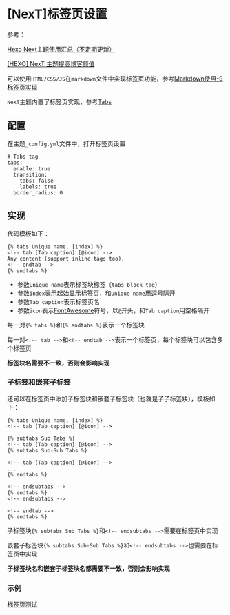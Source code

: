 
# [NexT]标签页设置

参考：

[Hexo Next主题使用汇总（不定期更新）](https://suchenrain.github.io/posts/27331/)

[[HEXO] NexT 主题提高博客颜值](https://walesexcitedmei.github.io/2018/08/30/HEXO-NexT-%E4%B8%BB%E9%A2%98%E6%8F%90%E9%AB%98%E5%8D%9A%E5%AE%A2%E9%A2%9C%E5%80%BC/)

可以使用`HTML/CSS/JS`在`markdown`文件中实现标签页功能，参考[Markdown使用-9 标签页实现](https://zj-markdown-guide.readthedocs.io/zh/latest/Markdown%E4%BD%BF%E7%94%A8-9-%E6%A0%87%E7%AD%BE%E9%A1%B5%E5%AE%9E%E7%8E%B0.html)

`NexT`主题内置了标签页实现，参考[Tabs](https://theme-next.org/docs/tag-plugins/tabs)

## 配置

在主题`_config.yml`文件中，打开标签页设置

```
# Tabs tag
tabs:
  enable: true
  transition:
    tabs: false
    labels: true
  border_radius: 0
```

## 实现

代码模板如下：

```
{% tabs Unique name, [index] %}
<!-- tab [Tab caption] [@icon] -->
Any content (support inline tags too).
<!-- endtab -->
{% endtabs %}
```

* 参数`Unique name`表示标签块标签（`tabs block tag`）
* 参数`index`表示起始显示标签页，和`Unique name`用逗号隔开
* 参数`Tab caption`表示标签页名
* 参数`icon`表示[FontAwesome](https://fontawesome.com/icons?d=gallery)符号，以`@`开头，和`Tab caption`用空格隔开

每一对`{% tabs %}`和`{% endtabs %}`表示一个标签块

每一对`<!-- tab -->`和`<!-- endtab -->`表示一个标签页，每个标签块可以包含多个标签页

**标签块名需要不一致，否则会影响实现**

### 子标签和嵌套子标签

还可以在标签页中添加子标签块和嵌套子标签块（也就是子子标签块），模板如下：

```
{% tabs Unique name, [index] %}
<!-- tab [Tab caption] [@icon] -->

{% subtabs Sub Tabs %}
<!-- tab [Tab caption] [@icon] -->
{% subtabs Sub-Sub Tabs %}

<!-- tab [Tab caption] [@icon] -->
...
{% endtabs %}

<!-- endsubtabs -->
{% endtabs %}
<!-- endsubtabs -->

<!-- endtab -->
{% endtabs %}
```

子标签块`{% subtabs Sub Tabs %}`和`<!-- endsubtabs -->`需要在标签页中实现

嵌套子标签块`{% subtabs Sub-Sub Tabs %}`和`<!-- endsubtabs -->`也需要在标签页中实现

**子标签块名和嵌套子标签块名都需要不一致，否则会影响实现**

### 示例

[标签页测试](https://www.zhujian.tech/posts/5213c80b.html)


